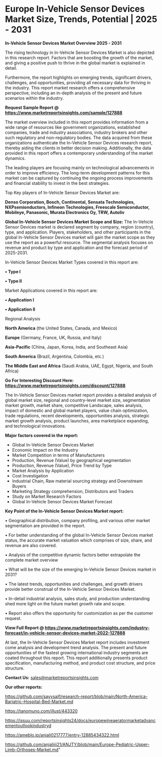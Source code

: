# Europe In-Vehicle Sensor Devices Market Size, Trends, Potential | 2025 - 2031

<Strong> In-Vehicle Sensor Devices Market Overview 2025 - 2031</strong>

The rising technology in In-Vehicle Sensor Devices Market is also depicted in this research report. Factors that are boosting the growth of the market, and giving a positive push to thrive in the global market is explained in detail.

Furthermore, the report highlights on emerging trends, significant drivers, challenges, and opportunities, providing all necessary data for thriving in the industry. This report market research offers a comprehensive perspective, including an in-depth analysis of the present and future scenarios within the industry.

<strong>Request Sample Report @ <a href=https://www.marketreportsinsights.com/sample/127888>https://www.marketreportsinsights.com/sample/127888</a></strong>

The market overview included in this report provides information from a wide range of resources like government organizations, established companies, trade and industry associations, industry brokers and other such regulatory and non-regulatory bodies. The data acquired from these organizations authenticate the In-Vehicle Sensor Devices research report, thereby aiding the clients in better decision making. Additionally, the data provided in this report offers a contemporary understanding of the market dynamics.

The leading players are focusing mainly on technological advancements in order to improve efficiency. The long-term development patterns for this market can be captured by continuing the ongoing process improvements and financial stability to invest in the best strategies.

Top Key players of In-Vehicle Sensor Devices Market are:

<strong>Denso Corporation, Bosch, Continental, Sensata Technologies, NXPsemionductors, Infineon Technologies, Freescale Semiconductor, Mobileye, Panasonic, Murata Electronics Oy, TRW, Autoliv</strong>

<strong><b>Global In-Vehicle Sensor Devices Market Scope and Size:</b></strong>
The In-Vehicle Sensor Devices market is declared segment by company, region (country), type, and application. Players, stakeholders, and other participants in the global In-Vehicle Sensor Devices market will gain the market scope as they use the report as a powerful resource. The segmental analysis focuses on revenue and product by type and application and the forecast period of 2025-2031.

In-Vehicle Sensor Devices Market Types covered in this report are:

<strong>• Type I

• Type II</strong>

Market Applications covered in this report are:

<strong>• Application I

• Application II</strong> 

Regional Analysis

<strong>North America</strong> (the United States, Canada, and Mexico)

<strong>Europe</strong> (Germany, France, UK, Russia, and Italy)

<strong>Asia-Pacific</strong> (China, Japan, Korea, India, and Southeast Asia)

<strong>South America</strong> (Brazil, Argentina, Colombia, etc.)

<strong>The Middle East and Africa</strong> (Saudi Arabia, UAE, Egypt, Nigeria, and South Africa)

<strong>Go For Interesting Discount Here: <a href=https://www.marketreportsinsights.com/discount/127888>https://www.marketreportsinsights.com/discount/127888</a></strong>

The In-Vehicle Sensor Devices market report provides a detailed analysis of global market size, regional and country-level market size, segmentation market growth, market share, competitive Landscape, sales analysis, impact of domestic and global market players, value chain optimization, trade regulations, recent developments, opportunities analysis, strategic market growth analysis, product launches, area marketplace expanding, and technological innovations.

<strong><b>Major factors covered in the report:</b></strong>
<ul>
  <li>Global In-Vehicle Sensor Devices Market </li>
  <li>Economic Impact on the Industry</li>
  <li>Market Competition in terms of Manufacturers</li>
  <li>Production, Revenue (Value) by geographical segmentation</li>
  <li>Production, Revenue (Value), Price Trend by Type</li>
  <li>Market Analysis by Application</li>
  <li>Cost Investigation</li>
  <li>Industrial Chain, Raw material sourcing strategy and Downstream Buyers</li>
  <li>Marketing Strategy comprehension, Distributors and Traders</li>
  <li>Study on Market Research Factors</li>
  <li>Global In-Vehicle Sensor Devices Market Forecast</li>
</ul>

<strong><b>Key Point of the In-Vehicle Sensor Devices Market report:</b></strong>

• Geographical distribution, company profiling, and various other market segmentation are provided in the report.

• For better understanding of the global In-Vehicle Sensor Devices market status, the accurate market valuation which comprises of size, share, and revenue are also covered.

• Analysis of the competitive dynamic factors better extrapolate the complete market overview

• What will be the size of the emerging In-Vehicle Sensor Devices market in 2031?

• The latest trends, opportunities and challenges, and growth drivers provide better construal of the In-Vehicle Sensor Devices Market.

• In-detail industrial analysis, sales study, and production understanding shed more light on the future market growth rate and scope.

• Report also offers the opportunity for customization as per the customer request.

<strong><b>View Full Report @ <a href=https://www.marketreportsinsights.com/industry-forecast/in-vehicle-sensor-devices-market-2022-127888>https://www.marketreportsinsights.com/industry-forecast/in-vehicle-sensor-devices-market-2022-127888</a></b></strong>


At last, the In-Vehicle Sensor Devices Market report includes investment come analysis and development trend analysis. The present and future opportunities of the fastest growing international industry segments are coated throughout this report. This report additionally presents product specification, manufacturing method, and product cost structure, and price structure.

<strong>Contact Us:</strong>
sales@marketreportsinsights.com

<strong>Our other reports:</strong>

<a href=https://github.com/sayysaif/research-report/blob/main/North-America-Bariatric-Hospital-Bed-Market.md>https://github.com/sayysaif/research-report/blob/main/North-America-Bariatric-Hospital-Bed-Market.md</a>

<a href=https://tanomuno.com/illust/443320>https://tanomuno.com/illust/443320</a>

<a href=https://issuu.com/reportsinsights24/docs/europewineaeratormarketadvancementoutlookindustryd>https://issuu.com/reportsinsights24/docs/europewineaeratormarketadvancementoutlookindustryd</a>

<a href=https://ameblo.jp/anjali0217777/entry-12885434322.html>https://ameblo.jp/anjali0217777/entry-12885434322.html</a>

<a href=https://github.com/anjaliiii21/ANJTY/blob/main/Europe-Pediatric-Upper-Limb-Orthoses-Market.md>https://github.com/anjaliiii21/ANJTY/blob/main/Europe-Pediatric-Upper-Limb-Orthoses-Market.md</a>"
